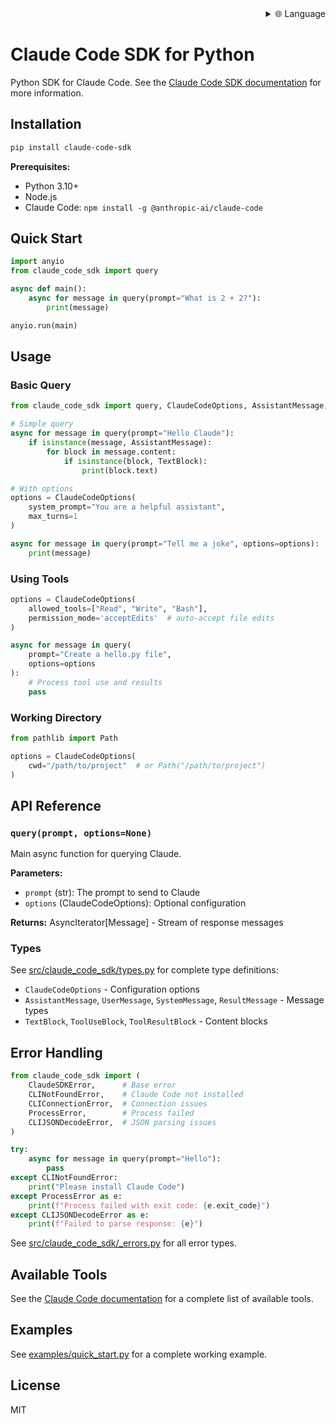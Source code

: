 
<div align="right">
  <details>
    <summary >🌐 Language</summary>
    <div>
      <div align="center">
        <a href="https://openaitx.github.io/view.html?user=anthropics&project=claude-code-sdk-python&lang=en">English</a>
        | <a href="https://openaitx.github.io/view.html?user=anthropics&project=claude-code-sdk-python&lang=zh-CN">简体中文</a>
        | <a href="https://openaitx.github.io/view.html?user=anthropics&project=claude-code-sdk-python&lang=zh-TW">繁體中文</a>
        | <a href="https://openaitx.github.io/view.html?user=anthropics&project=claude-code-sdk-python&lang=ja">日本語</a>
        | <a href="https://openaitx.github.io/view.html?user=anthropics&project=claude-code-sdk-python&lang=ko">한국어</a>
        | <a href="https://openaitx.github.io/view.html?user=anthropics&project=claude-code-sdk-python&lang=hi">हिन्दी</a>
        | <a href="https://openaitx.github.io/view.html?user=anthropics&project=claude-code-sdk-python&lang=th">ไทย</a>
        | <a href="https://openaitx.github.io/view.html?user=anthropics&project=claude-code-sdk-python&lang=fr">Français</a>
        | <a href="https://openaitx.github.io/view.html?user=anthropics&project=claude-code-sdk-python&lang=de">Deutsch</a>
        | <a href="https://openaitx.github.io/view.html?user=anthropics&project=claude-code-sdk-python&lang=es">Español</a>
        | <a href="https://openaitx.github.io/view.html?user=anthropics&project=claude-code-sdk-python&lang=it">Italiano</a>
        | <a href="https://openaitx.github.io/view.html?user=anthropics&project=claude-code-sdk-python&lang=ru">Русский</a>
        | <a href="https://openaitx.github.io/view.html?user=anthropics&project=claude-code-sdk-python&lang=pt">Português</a>
        | <a href="https://openaitx.github.io/view.html?user=anthropics&project=claude-code-sdk-python&lang=nl">Nederlands</a>
        | <a href="https://openaitx.github.io/view.html?user=anthropics&project=claude-code-sdk-python&lang=pl">Polski</a>
        | <a href="https://openaitx.github.io/view.html?user=anthropics&project=claude-code-sdk-python&lang=ar">العربية</a>
        | <a href="https://openaitx.github.io/view.html?user=anthropics&project=claude-code-sdk-python&lang=fa">فارسی</a>
        | <a href="https://openaitx.github.io/view.html?user=anthropics&project=claude-code-sdk-python&lang=tr">Türkçe</a>
        | <a href="https://openaitx.github.io/view.html?user=anthropics&project=claude-code-sdk-python&lang=vi">Tiếng Việt</a>
        | <a href="https://openaitx.github.io/view.html?user=anthropics&project=claude-code-sdk-python&lang=id">Bahasa Indonesia</a>
      </div>
    </div>
  </details>
</div>

# Claude Code SDK for Python

Python SDK for Claude Code. See the [Claude Code SDK documentation](https://docs.anthropic.com/en/docs/claude-code/sdk) for more information.

## Installation

```bash
pip install claude-code-sdk
```

**Prerequisites:**
- Python 3.10+
- Node.js 
- Claude Code: `npm install -g @anthropic-ai/claude-code`

## Quick Start

```python
import anyio
from claude_code_sdk import query

async def main():
    async for message in query(prompt="What is 2 + 2?"):
        print(message)

anyio.run(main)
```

## Usage

### Basic Query

```python
from claude_code_sdk import query, ClaudeCodeOptions, AssistantMessage, TextBlock

# Simple query
async for message in query(prompt="Hello Claude"):
    if isinstance(message, AssistantMessage):
        for block in message.content:
            if isinstance(block, TextBlock):
                print(block.text)

# With options
options = ClaudeCodeOptions(
    system_prompt="You are a helpful assistant",
    max_turns=1
)

async for message in query(prompt="Tell me a joke", options=options):
    print(message)
```

### Using Tools

```python
options = ClaudeCodeOptions(
    allowed_tools=["Read", "Write", "Bash"],
    permission_mode='acceptEdits'  # auto-accept file edits
)

async for message in query(
    prompt="Create a hello.py file", 
    options=options
):
    # Process tool use and results
    pass
```

### Working Directory

```python
from pathlib import Path

options = ClaudeCodeOptions(
    cwd="/path/to/project"  # or Path("/path/to/project")
)
```

## API Reference

### `query(prompt, options=None)`

Main async function for querying Claude.

**Parameters:**
- `prompt` (str): The prompt to send to Claude
- `options` (ClaudeCodeOptions): Optional configuration

**Returns:** AsyncIterator[Message] - Stream of response messages

### Types

See [src/claude_code_sdk/types.py](src/claude_code_sdk/types.py) for complete type definitions:
- `ClaudeCodeOptions` - Configuration options
- `AssistantMessage`, `UserMessage`, `SystemMessage`, `ResultMessage` - Message types
- `TextBlock`, `ToolUseBlock`, `ToolResultBlock` - Content blocks

## Error Handling

```python
from claude_code_sdk import (
    ClaudeSDKError,      # Base error
    CLINotFoundError,    # Claude Code not installed
    CLIConnectionError,  # Connection issues
    ProcessError,        # Process failed
    CLIJSONDecodeError,  # JSON parsing issues
)

try:
    async for message in query(prompt="Hello"):
        pass
except CLINotFoundError:
    print("Please install Claude Code")
except ProcessError as e:
    print(f"Process failed with exit code: {e.exit_code}")
except CLIJSONDecodeError as e:
    print(f"Failed to parse response: {e}")
```

See [src/claude_code_sdk/_errors.py](src/claude_code_sdk/_errors.py) for all error types.

## Available Tools

See the [Claude Code documentation](https://docs.anthropic.com/en/docs/claude-code/settings#tools-available-to-claude) for a complete list of available tools.

## Examples

See [examples/quick_start.py](examples/quick_start.py) for a complete working example.

## License

MIT

